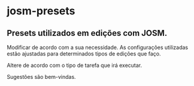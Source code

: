 # josm-presets

## Presets utilizados em edições com JOSM.

 Modificar de acordo com a sua necessidade. As configurações utilizadas estão ajustadas para determinados tipos de edições que faço.

 Altere de acordo com o tipo de tarefa que irá executar.

 Sugestões são bem-vindas.
